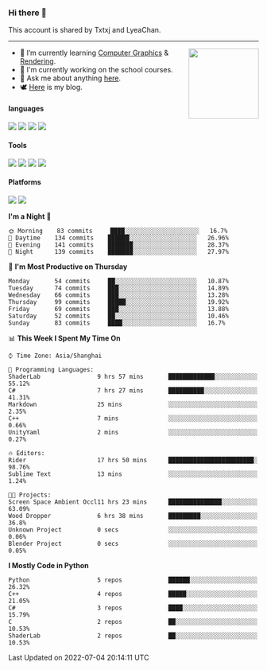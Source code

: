 ### Hi there 👋

This account is shared by Txtxj and LyeaChan.

---

<img align="right" height="141" src="https://github-readme-stats.vercel.app/api?username=txtxj&theme=tokyonight&show_icons=true&count_private=true">

- 🌱 I’m currently learning [Computer Graphics](https://github.com/txtxj/GAMES101) & [Rendering](https://github.com/txtxj/GAMES202).
- 🐶 I'm currently working on the school courses.
- 💬 Ask me about anything [here](https://github.com/txtxj/txtxj/issues).
- 🕊️ [Here](https://txtxj.top) is my blog.

#### languages

![](https://img.shields.io/badge/C++-00599C?logo=cplusplus&logoColor=fff)
![](https://img.shields.io/badge/Python-3e74a2?logo=python&logoColor=fff)
![](https://img.shields.io/badge/C%23-239120?logo=csharp&logoColor=fff)
![](https://img.shields.io/badge/C-A8B9CC?logo=c&logoColor=555)


#### Tools

![](https://img.shields.io/badge/JetBrains-000000?logo=jetbrains&logoColor=fff)
![](https://img.shields.io/badge/SublimeText_3-FF9800?logo=sublimetext&logoColor=fff)
![](https://img.shields.io/badge/UE_4-0E1128?logo=unrealengine&logoColor=fff)
![](https://img.shields.io/badge/unity-FFFFFF?logo=unity&logoColor=000)

#### Platforms

![](https://img.shields.io/badge/Ubuntu_20.04-E95420?logo=ubuntu&logoColor=fff)
![](https://img.shields.io/badge/Windows_10-0078D6?logo=windows&logoColor=fff)


<!--START_SECTION:waka-->
**I'm a Night 🦉** 

```text
🌞 Morning    83 commits     ████░░░░░░░░░░░░░░░░░░░░░   16.7% 
🌆 Daytime    134 commits    ██████░░░░░░░░░░░░░░░░░░░   26.96% 
🌃 Evening    141 commits    ███████░░░░░░░░░░░░░░░░░░   28.37% 
🌙 Night      139 commits    ███████░░░░░░░░░░░░░░░░░░   27.97%

```
📅 **I'm Most Productive on Thursday** 

```text
Monday       54 commits     ██░░░░░░░░░░░░░░░░░░░░░░░   10.87% 
Tuesday      74 commits     ███░░░░░░░░░░░░░░░░░░░░░░   14.89% 
Wednesday    66 commits     ███░░░░░░░░░░░░░░░░░░░░░░   13.28% 
Thursday     99 commits     █████░░░░░░░░░░░░░░░░░░░░   19.92% 
Friday       69 commits     ███░░░░░░░░░░░░░░░░░░░░░░   13.88% 
Saturday     52 commits     ██░░░░░░░░░░░░░░░░░░░░░░░   10.46% 
Sunday       83 commits     ████░░░░░░░░░░░░░░░░░░░░░   16.7%

```


📊 **This Week I Spent My Time On** 

```text
⌚︎ Time Zone: Asia/Shanghai

💬 Programming Languages: 
ShaderLab                9 hrs 57 mins       █████████████░░░░░░░░░░░░   55.12% 
C#                       7 hrs 27 mins       ██████████░░░░░░░░░░░░░░░   41.31% 
Markdown                 25 mins             ░░░░░░░░░░░░░░░░░░░░░░░░░   2.35% 
C++                      7 mins              ░░░░░░░░░░░░░░░░░░░░░░░░░   0.66% 
UnityYaml                2 mins              ░░░░░░░░░░░░░░░░░░░░░░░░░   0.27%

🔥 Editors: 
Rider                    17 hrs 50 mins      ████████████████████████░   98.76% 
Sublime Text             13 mins             ░░░░░░░░░░░░░░░░░░░░░░░░░   1.24%

🐱‍💻 Projects: 
Screen Space Ambient Occl11 hrs 23 mins      ███████████████░░░░░░░░░░   63.09% 
Wood Dropper             6 hrs 38 mins       █████████░░░░░░░░░░░░░░░░   36.8% 
Unknown Project          0 secs              ░░░░░░░░░░░░░░░░░░░░░░░░░   0.06% 
Blender Project          0 secs              ░░░░░░░░░░░░░░░░░░░░░░░░░   0.05%

```

**I Mostly Code in Python** 

```text
Python                   5 repos             ██████░░░░░░░░░░░░░░░░░░░   26.32% 
C++                      4 repos             █████░░░░░░░░░░░░░░░░░░░░   21.05% 
C#                       3 repos             ████░░░░░░░░░░░░░░░░░░░░░   15.79% 
C                        2 repos             ██░░░░░░░░░░░░░░░░░░░░░░░   10.53% 
ShaderLab                2 repos             ██░░░░░░░░░░░░░░░░░░░░░░░   10.53%

```



 Last Updated on 2022-07-04 20:14:11 UTC
<!--END_SECTION:waka-->
